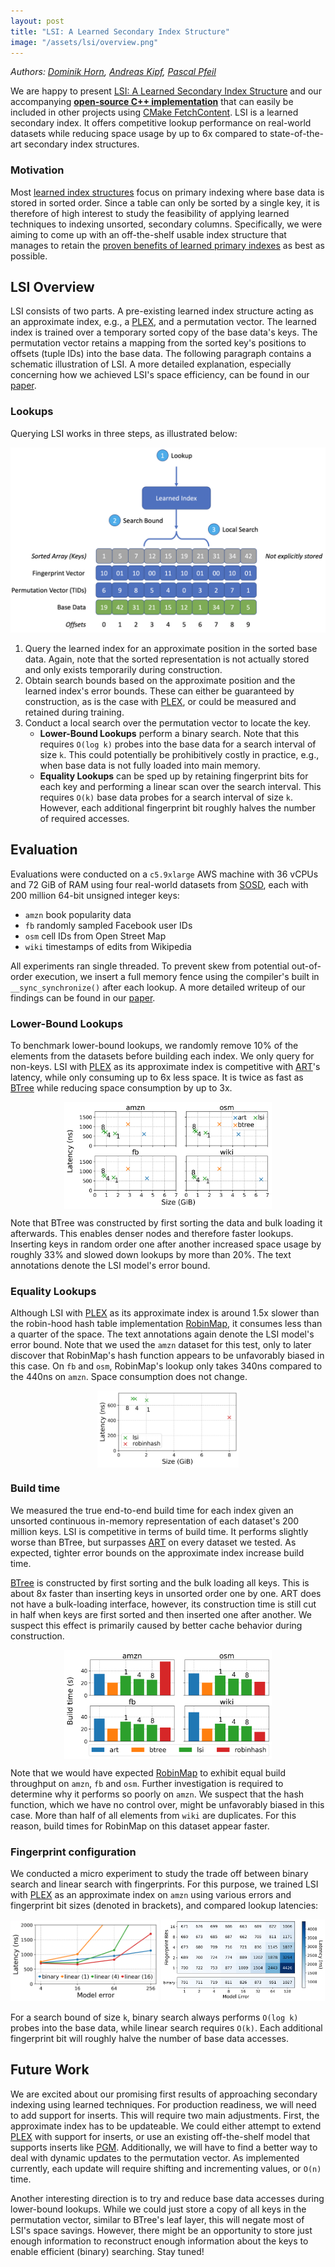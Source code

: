 ```yaml
---
layout: post
title: "LSI: A Learned Secondary Index Structure"
image: "/assets/lsi/overview.png"
---
```


_Authors: [Dominik Horn](https://www.linkedin.com/in/dominik-horn-9b9187220/),
[Andreas Kipf](https://people.csail.mit.edu/kipf/),
[Pascal Pfeil](https://www.linkedin.com/in/pascalpfeil/)_

<!--[Ryan Marcus](https://rmarcus.info/blog/),
and [Tim Kraska](https://people.csail.mit.edu/kraska/)_-->

We are happy to present [LSI: A Learned Secondary Index
Structure](https://doi.org/10.1145/3533702.3534912) and our accompanying
[**open-source C++
implementation**](https://github.com/learnedsystems/LearnedSecondaryIndex) that
can easily be included in other projects using [CMake
FetchContent](https://cmake.org/cmake/help/latest/module/FetchContent.html).
LSI is a learned secondary index. It offers competitive lookup performance on
real-world datasets while reducing space usage by up to 6x compared to
state-of-the-art secondary index structures.

### Motivation

Most [learned index
structures](https://dl.acm.org/doi/pdf/10.1145/3183713.3196909) focus on
primary indexing where base data is stored in sorted order. Since a table can
only be sorted by a single key, it is therefore of high interest to study the
feasibility of applying learned techniques to indexing unsorted, secondary
columns. Specifically, we were aiming to come up with an off-the-shelf usable
index structure that manages to retain the [proven benefits of learned primary
indexes](https://learnedsystems.github.io/SOSDLeaderboard/leaderboard/) as best
as possible.

## LSI Overview

LSI consists of two parts. A pre-existing learned index structure acting as an
approximate index, e.g., a [PLEX](https://arxiv.org/abs/2108.05117), and a
permutation vector. The learned index is trained over a temporary sorted copy
of the base data's keys. The permutation vector retains a mapping from the
sorted key's positions to offsets (tuple IDs) into the base data. The following
paragraph contains a schematic illustration of LSI. A more detailed
explanation, especially concerning how we achieved LSI's space efficiency, can
be found in our [paper](https://doi.org/10.1145/3533702.3534912).

### Lookups

Querying LSI works in three steps, as illustrated below:

![LSI Architecture Overview](/assets/lsi/overview.png)

1. Query the learned index for an approximate position in the sorted base data.
   Again, note that the sorted representation is not actually stored and only
   exists temporarily during construction.
2. Obtain search bounds based on the approximate position and the learned
   index's error bounds. These can either be guaranteed by construction, as is
   the case with [PLEX](https://arxiv.org/abs/2108.05117), or could be measured
   and retained during training.
3. Conduct a local search over the permutation vector to locate the key.
   - **Lower-Bound Lookups** perform a binary search. Note that this requires
     `O(log k)` probes into the base data for a search interval of size `k`. This
     could potentially be prohibitively costly in practice, e.g., when base
     data is not fully loaded into main memory.
   - **Equality Lookups** can be sped up by retaining fingerprint bits for each
     key and performing a linear scan over the search interval. This requires
     `O(k)` base data probes for a search interval of size `k`. However, each
     additional fingerprint bit roughly halves the number of required accesses.

## Evaluation

Evaluations were conducted on a `c5.9xlarge` AWS machine with 36 vCPUs and 72 GiB
of RAM using four real-world datasets from
[SOSD](https://arxiv.org/abs/1911.13014), each with 200 million 64-bit unsigned
integer keys:

- `amzn` book popularity data
- `fb` randomly sampled Facebook user IDs
- `osm` cell IDs from Open Street Map
- `wiki` timestamps of edits from Wikipedia

All experiments ran single threaded. To prevent skew from potential
out-of-order execution, we insert a full memory fence using the compiler's
built in `__sync_synchronize()` after each lookup. A more detailed writeup of
our findings can be found in our [paper](https://doi.org/10.1145/3533702.3534912).

### Lower-Bound Lookups

To benchmark lower-bound lookups, we randomly remove 10% of the
elements from the datasets before building each index. We only query for
non-keys.
LSI with [PLEX](https://arxiv.org/abs/2108.05117) as its approximate index is
competitive with [ART](https://db.in.tum.de/~leis/papers/ART.pdf)'s latency,
while only consuming up to 6x less space. It is twice as fast as
[BTree](https://github.com/bingmann/stx-btree) while reducing space consumption
by up to 3x.

<img src="/assets/lsi/lowerbounds.png" style="width:66%;display:block;margin-left:auto;margin-right:auto;" alt="lowerbounds benchmark on all four datasets" />

Note that BTree was constructed by first sorting the data and bulk loading it
afterwards. This enables denser nodes and therefore faster lookups. Inserting
keys in random order one after another increased space usage by roughly 33% and
slowed down lookups by more than 20%. The text annotations denote the LSI
model's error bound.

### Equality Lookups

Although LSI with [PLEX](https://arxiv.org/abs/2108.05117) as its approximate
index is around 1.5x slower than the robin-hood hash table implementation
[RobinMap](https://github.com/Tessil/robin-map), it consumes less than a
quarter of the space. The text annotations again denote the LSI model's error
bound. Note that we used the `amzn` dataset for this test, only to later
discover that RobinMap's hash function appears to be unfavorably biased in
this case. On `fb` and `osm`, RobinMap's lookup only takes 340ns compared to
the 440ns on `amzn`. Space consumption does not change.

<img src="/assets/lsi/equality.png" style="width:45%;display:block;margin-left:auto;margin-right:auto;" alt="equality benchmark on amzn"/>

### Build time

We measured the true end-to-end build time for each index given an unsorted
continuous in-memory representation of each dataset's 200 million keys. LSI is
competitive in terms of build time. It performs slightly worse than BTree, but
surpasses [ART](https://db.in.tum.de/~leis/papers/ART.pdf) on every dataset we
tested. As expected, tighter error bounds on the approximate index increase build
time.

[BTree](https://github.com/bingmann/stx-btree) is constructed by first sorting
and the bulk loading all keys. This is about 8x faster than inserting keys
in unsorted order one by one. ART does not have a bulk-loading interface,
however, its construction time is still cut in half when keys are first sorted
and then inserted one after another. We suspect this effect is primarily caused
by better cache behavior during construction.

<img src="/assets/lsi/build_throughput.png" style="width:66%;display:block;margin-left:auto;margin-right:auto;" alt="build time comparison on all four datasets" />

Note that we would have expected
[RobinMap](https://github.com/Tessil/robin-map) to exhibit equal build
throughput on `amzn`, `fb` and `osm`. Further investigation is required to
determine why it performs so poorly on `amzn`. We suspect that the hash function,
which we have no control over, might be unfavorably biased in this case. More
than half of all elements from `wiki` are duplicates. For this reason, build
times for RobinMap on this dataset appear faster.

### Fingerprint configuration

We conducted a micro experiment to study the trade off between binary search
and linear search with fingerprints. For this purpose, we trained LSI with
[PLEX](https://arxiv.org/abs/2108.05117) as an approximate index on `amzn`
using various errors and fingerprint bit sizes (denoted in brackets), and
compared lookup latencies:

<img src="/assets/lsi/binary_vs_linear.png" style="width:47%;" alt="micro experiment as line plot" /> 
<img src="/assets/lsi/error_fingerprint_study_cpu_time.png" style="width:52%;" alt="micro experiment as heat map" />

For a search bound of size `k`, binary search always performs `O(log k)` probes
into the base data, while linear search requires `O(k)`. Each additional
fingerprint bit will roughly halve the number of base data accesses.

## Future Work

We are excited about our promising first results of approaching secondary
indexing using learned techniques. For production readiness, we will need to
add support for inserts. This will require two main adjustments. First, the
approximate index has to be updateable. We could either attempt to extend
[PLEX](https://arxiv.org/abs/2108.05117) with support for inserts, or use an
existing off-the-shelf model that supports inserts like
[PGM](https://dl.acm.org/doi/abs/10.14778/3389133.3389135). Additionally, we
will have to find a better way to deal with dynamic updates to the permutation
vector. As implemented currently, each update will require shifting and
incrementing values, or `O(n)` time.

Another interesting direction is to try and reduce base data accesses during
lower-bound lookups. While we could just store a copy of all keys in the
permutation vector, similar to BTree's leaf layer, this will negate most of
LSI's space savings. However, there might be an opportunity to store just
enough information to reconstruct enough information about the keys to enable
efficient (binary) searching. Stay tuned!
